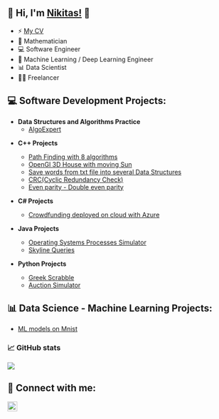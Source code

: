 <!--
<img src="https://visitor-badge-reloaded.herokuapp.com/badge?page_id=NikitasMaragkos.NikitasMaragkos&color=00df00">     
-->
## 👋 Hi, I'm <a href="www.linkedin.com/in/nikitas-maragkos-215279173">Nikitas!</a> 👋

- ⚡ [My CV]()
- 📐 Mathematician
- 💻 Software Engineer
- 🧠 Machine Learning / Deep Learning Engineer
- 📊 Data Scientist
- 👨‍💻 Freelancer


<h2>💻 Software Development Projects:</h2>

- <b>Data Structures and Algorithms Practice</b>
  - [AlgoExpert](https://github.com/NikitasMaragkos/AlgoExpert)
<!--
- <b>C Projects</b>

  - [AlgoExpert & LeetCode](https://github.com/NikitasMaragkos/Algorithm_Problems)
-->
- <b>C++ Projects</b>
  - [Path Finding with 8 algorithms](https://github.com/NikitasMaragkos/Path-Finding-With-Multiple-Algorithms)
  - [OpenGl 3D House with moving Sun](https://github.com/NikitasMaragkos/OpenGL-3D-House)
  - [Save words from txt file into several Data Structures](https://github.com/NikitasMaragkos/Data-Structures-for-Words)
  - [CRC(Cyclic Redundancy Check)](https://github.com/NikitasMaragkos/Cyclic-Redundancy-Check---CRC)
  - [Even parity - Double even parity](https://github.com/NikitasMaragkos/Even-Parity)
- <b>C# Projects</b>
  - [Crowdfunding deployed on cloud with Azure](https://github.com/NikitasMaragkos/Crowdfunding)
- <b>Java Projects</b>
  - [Operating Systems Processes Simulator](https://github.com/NikitasMaragkos/Operating-Systems-Processes-Simulator)
  - [Skyline Queries](https://github.com/NikitasMaragkos/Skyline-Queries)

- <b>Python Projects</b>
  - [Greek Scrabble](https://github.com/NikitasMaragkos/Greek-Scrabble)
  - [Auction Simulator](https://github.com/NikitasMaragkos/Auction-Simulator)


<!--
<h2>🧠 Machine Learning / Deep Learning Projects:</h2>


- <b>Data Structures and Algorithms Practice</b>
  - [AlgoExpert & LeetCode](https://github.com/NikitasMaragkos/Algorithm_Problems)
-->
<h2>📊 Data Science - Machine Learning Projects:</h2>

- [ML models on Mnist](https://github.com/NikitasMaragkos/Mnist)

<!--
<h2>📺 Popular YouTube Videos</h2>
-->
### 📈 GitHub stats

<p><img src="https://github-readme-streak-stats.herokuapp.com/?user=NikitasMaragkos&theme=dracula"/></p>

<h2> 🤳 Connect with me:</h2>

[<img align="left" alt="NikitasMaragkos | LinkedIn" width="22px" src="https://cdn2.iconfinder.com/data/icons/social-icon-3/512/social_style_3_in-306.png" />](https://linkedin.com/in/nikitas-maragkos-215279173)

<!--
https://cdn.jsdelivr.net/npm/simple-icons@v3/icons/linkedin.svg

-->

<!--
Here are some ideas to get you started:

- 🔭 I’m currently working on ...
- 🌱 I’m currently learning ...
- 👯 I’m looking to collaborate on ...
- 🤔 I’m looking for help with ...
- 💬 Ask me about ...
- 📫 How to reach me: ...
- 😄 Pronouns: ...
- ⚡ Fun fact: ...
-->
